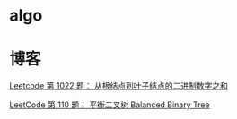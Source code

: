 # algo


# 博客




[Leetcode 第 1022 题： 从根结点到叶子结点的二进制数字之和](https://segmentfault.com/a/1190000023544897)

[LeetCode 第 110 题： 平衡二叉树 Balanced Binary Tree](https://segmentfault.com/a/1190000023534433)